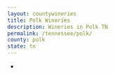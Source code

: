 ```yaml
---
layout: countywineries
title: Polk Wineries
description: Wineries in Polk TN
permalink: /tennessee/polk/
county: polk
state: tn
---
```

-
